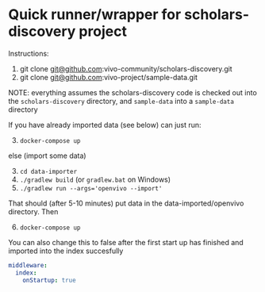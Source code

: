 # Quick runner/wrapper for scholars-discovery project

Instructions:

1) git clone git@github.com:vivo-community/scholars-discovery.git 
2) git clone git@github.com:vivo-project/sample-data.git

NOTE: everything assumes the scholars-discovery code is checked out into the 
`scholars-discovery` directory, and `sample-data` into a
`sample-data` directory

If you have already imported data (see below) can just run:

3) `docker-compose up`

else (import some data)

3) `cd data-importer`
4) `./gradlew build` (or `gradlew.bat` on Windows)
5) `./gradlew run --args='openvivo --import'`

That should (after 5-10 minutes) put data in the data-imported/openvivo
directory.  Then 

6) `docker-compose up`

You can also change this to false after the first start up has finished
and imported into the index succesfully

```yaml
middleware:
  index:
    onStartup: true
```

